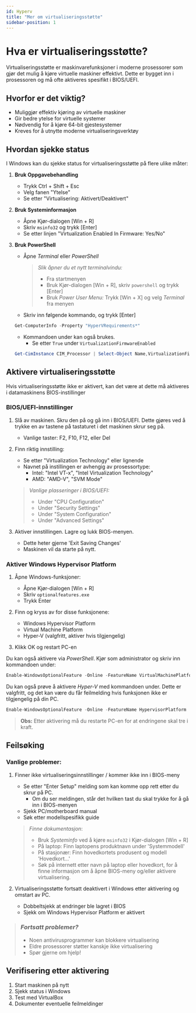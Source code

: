 ```yaml
---
id: Hyperv
title: "Mer om virtualiseringsstøtte"
sidebar-position: 1
---
```


# Hva er virtualiseringsstøtte?

Virtualiseringsstøtte er maskinvarefunksjoner i moderne prosessorer som gjør det mulig å kjøre virtuelle maskiner effektivt. Dette er bygget inn i prosessoren og må ofte aktiveres spesifikt i BIOS/UEFI.

## Hvorfor er det viktig?

- Muliggjør effektiv kjøring av virtuelle maskiner
- Gir bedre ytelse for virtuelle systemer
- Nødvendig for å kjøre 64-bit gjestesystemer
- Kreves for å utnytte moderne virtualiseringsverktøy

## Hvordan sjekke status

I Windows kan du sjekke status for virtualiseringsstøtte på flere ulike måter:

1. **Bruk Oppgavebehandling**
   - Trykk Ctrl + Shift + Esc
   - Velg fanen "Ytelse"
   - Se etter "Virtualisering: Aktivert/Deaktivert"

2. **Bruk Systeminformasjon**
   - Åpne Kjør-dialogen \[Win + R\]
   - Skriv `msinfo32` og trykk \[Enter\]
   - Se etter linjen "Virtualization Enabled In Firmware: Yes/No"

3. **Bruk PowerShell**
   - Åpne _Terminal_ eller _PowerShell_

      > _Slik åpner du et nytt terminalvindu:_
      >- Fra startmenyen
      >- Bruk Kjør-dialogen \[Win + R\], skriv `powershell` og trykk \[Enter\]
      >- Bruk _Power User Menu:_ Trykk [Win + X] og velg _Terminal_ fra menyen

   - Skriv inn følgende kommando, og trykk \[Enter\]

   ```powershell
   Get-ComputerInfo -Property "HyperVRequirements*"
   ```
   - Kommandoen under kan også brukes.
      - Se etter `True` under `VirtualizationFirmwareEnabled`
   ```powershell
   Get-CimInstance CIM_Processor | Select-Object Name,VirtualizationFirmwareEnabled
   ```
   

## Aktivere virtualiseringsstøtte

Hvis virtualiseringsstøtte ikke er aktivert, kan det være at dette må aktiveres
i datamaskinens BIOS-instillinger

### BIOS/UEFI-innstillinger
1. Slå av maskinen. Skru den på og gå inn i BIOS/UEFI. Dette gjøres ved å trykke
   en av tastene på tastaturet i det maskinen skrur seg på. 
   - Vanlige taster: F2, F10, F12, eller Del

2. Finn riktig innstilling:
   - Se etter "Virtualization Technology" eller lignende
   - Navnet på instillingen er avhengig av prosessortype:
      - Intel: "Intel VT-x", "Intel Virtualization Technology"
      - AMD: "AMD-V", "SVM Mode"

   > _Vanlige plasseringer i BIOS/UEFI:_
   >- Under "CPU Configuration"
   >- Under "Security Settings"
   >- Under "System Configuration"
   >- Under "Advanced Settings"

3. Aktiver innstillingen. Lagre og lukk BIOS-menyen.
   - Dette heter gjerne 'Exit Saving Changes'
   - Maskinen vil da starte på nytt.

### Aktiver Windows Hypervisor Platform

1. Åpne Windows-funksjoner:
   - Åpne Kjør-dialogen [Win + R]
   - Skriv `optionalfeatures.exe`
   - Trykk Enter

2. Finn og kryss av for disse funksjonene:
   - Windows Hypervisor Platform
   - Virtual Machine Platform
   - Hyper-V (valgfritt, aktiver hvis tilgjengelig)

3. Klikk OK og restart PC-en

Du kan også aktivere via _PowerShell_. Kjør som administrator og skriv inn 
kommandoen under:

```powershell
Enable-WindowsOptionalFeature -Online -FeatureName VirtualMachinePlatform
```

Du kan også prøve å aktivere _Hyper-V_ med kommandoen under. Dette er valgfritt, 
og det kan være du får feilmelding hvis funksjonen ikke er tilgjengelig på
din PC.

```powershell
Enable-WindowsOptionalFeature -Online -FeatureName HypervisorPlatform
```

> **Obs:**
> Etter aktivering må du restarte PC-en for at endringene skal tre i kraft.

## Feilsøking

### Vanlige problemer:
1. Finner ikke virtualiseringsinnstillinger / kommer ikke inn i BIOS-meny
   - Se etter "Enter Setup" melding som kan komme opp rett etter du skrur 
   på PC.
      - Om du ser meldingen, står det hvilken tast du skal trykke for å 
      gå inn i BIOS-menyen
   - Sjekk PC/motherboard manual 
   - Søk etter modellspesifikk guide

   > _Finne dokumentasjon_:
   >- Bruk _Systeminfo_ ved å kjøre `msinfo32` i Kjør-dialogen \[Win + R\] 
   >- På laptop: Finn laptopens produktnavn under 'Systemmodell'
   >- På stasjonær: Finn hovedkortets produsent og modell 'Hovedkort...'
   >- Søk på internett etter navn på laptop eller hovedkort, for å finne
      informasjon om å åpne BIOS-meny og/eller aktivere virtualisering.

2. Virtualiseringsstøtte fortsatt deaktivert i Windows etter aktivering 
   og omstart av PC.
   - Dobbeltsjekk at endringer ble lagret i BIOS
   - Sjekk om Windows Hypervisor Platform er aktivert

> ### _Fortsatt problemer?_
>- Noen antivirusprogrammer kan blokkere virtualisering
>- Eldre prosessorer støtter kanskje ikke virtualisering
>- Spør gjerne om hjelp!

## Verifisering etter aktivering
1. Start maskinen på nytt
2. Sjekk status i Windows
3. Test med VirtualBox
4. Dokumenter eventuelle feilmeldinger